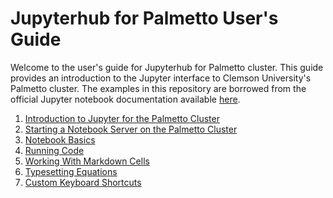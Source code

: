 # Jupyterhub for Palmetto User's Guide

Welcome to the user's guide for
Jupyterhub for Palmetto cluster.
This guide provides an introduction to the Jupyter interface
to Clemson University's Palmetto cluster.
The examples in this repository are borrowed from
the official Jupyter notebook documentation
available [here](https://github.com/jupyter/notebook).

1. [Introduction to Jupyter for the Palmetto Cluster][intro]
1. [Starting a Notebook Server on the Palmetto Cluster][starting-server]
1. [Notebook Basics][basics]
1. [Running Code][code]
1. [Working With Markdown Cells][markdown]
1. [Typesetting Equations][equations]
1. [Custom Keyboard Shortcuts][keyboard-shortcuts]

[intro]: https://nbviewer.jupyter.org/github/clemsonciti/jupyterhub-userdocs/tree/master/examples/notebooks/Jupyter_for_Palmetto_Overview.ipynb
[starting-server]: https://nbviewer.jupyter.org/github/clemsonciti/jupyterhub-userdocs/tree/master/examples/notebooks/Notebook_Server_on_Palmetto.ipynb
[basics]: https://nbviewer.jupyter.org/github/clemsonciti/jupyterhub-userdocs/tree/master/examples/notebooks/Notebook_Basics.ipynb
[code]: https://nbviewer.jupyter.org/github/clemsonciti/jupyterhub-userdocs/tree/master/examples/notebooks/Running_Code.ipynb
[markdown]: https://nbviewer.jupyter.org/github/clemsonciti/jupyterhub-userdocs/tree/master/examples/notebooks/Working_With_Markdown_Cells.ipynb
[equations]: https://nbviewer.jupyter.org/github/clemsonciti/jupyterhub-userdocs/tree/master/examples/notebooks/Typesetting_Equations.ipynb
[keyboard-shortcuts]: https://nbviewer.jupyter.org/github/clemsonciti/jupyterhub-userdocs/tree/master/examples/notebooks/Custom_Keyboard_Shortcuts.ipynb
